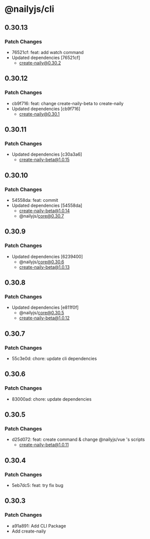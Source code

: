 # @nailyjs/cli

## 0.30.13

### Patch Changes

- 76521cf: feat: add watch command
- Updated dependencies [76521cf]
  - create-naily@0.30.2

## 0.30.12

### Patch Changes

- cb9f716: feat: change create-naily-beta to create-naily
- Updated dependencies [cb9f716]
  - create-naily@0.30.1

## 0.30.11

### Patch Changes

- Updated dependencies [c30a3a6]
  - create-naily-beta@1.0.15

## 0.30.10

### Patch Changes

- 54558da: feat: commit
- Updated dependencies [54558da]
  - create-naily-beta@1.0.14
  - @nailyjs/core@0.30.7

## 0.30.9

### Patch Changes

- Updated dependencies [6239400]
  - @nailyjs/core@0.30.6
  - create-naily-beta@1.0.13

## 0.30.8

### Patch Changes

- Updated dependencies [e811f0f]
  - @nailyjs/core@0.30.5
  - create-naily-beta@1.0.12

## 0.30.7

### Patch Changes

- 55c3e0d: chore: update cli dependencies

## 0.30.6

### Patch Changes

- 83000ad: chore: update dependencies

## 0.30.5

### Patch Changes

- d25d072: feat: create command & change @nailyjs/vue 's scripts
  - create-naily-beta@1.0.11

## 0.30.4

### Patch Changes

- 5eb7dc5: feat: try fix bug

## 0.30.3

### Patch Changes

- a91a891: Add CLI Package
- Add create-naily
